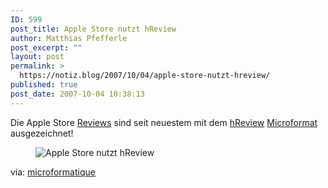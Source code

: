 ```yaml
---
ID: 599
post_title: Apple Store nutzt hReview
author: Matthias Pfefferle
post_excerpt: ""
layout: post
permalink: >
  https://notiz.blog/2007/10/04/apple-store-nutzt-hreview/
published: true
post_date: 2007-10-04 10:38:13
---
```

<!-- wp:paragraph -->
<p>Die Apple Store <a href="http://store.apple.com/1-800-MY-APPLE/WebObjects/AppleStore.woa/wa/RSLID?mco=9CF398D6&amp;fnode=home&amp;nplm=MB167LL/A">Reviews</a> sind seit neuestem mit dem <a href="http://microformats.org/wiki/hReview">hReview</a> <a href="http://microformats.org/">Microformat</a> ausgezeichnet!</p>
<!-- /wp:paragraph -->

<!-- wp:image {"align":"center"} -->
<figure class="wp-block-image aligncenter"><img src="https://notiz.blog/wp-content/uploads/2007/10/apple-store-hreview.png" alt="Apple Store nutzt hReview" /></figure>
<!-- /wp:image -->

<!-- wp:paragraph -->
<p>via: <a href="http://microformatique.com/?p=194">microformatique</a></p>
<!-- /wp:paragraph -->